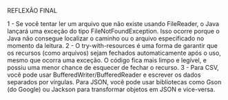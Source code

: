 REFLEXÃO FINAL

1 - Se você tentar ler um arquivo que não existe usando FileReader, o Java lançará uma exceção do tipo FileNotFoundException. Isso ocorre porque o Java não consegue localizar o caminho ou o arquivo especificado no momento da leitura.
2 - O try-with-resources é uma forma de garantir que os recursos (como arquivos) sejam fechados automaticamente após o uso, mesmo que ocorra uma exceção. O código fica mais limpo e legível, e possiu uma menor chance de esquecer de fechar o recurso.
3 - Para CSV, você pode usar BufferedWriter/BufferedReader e escrever os dados separados por vírgulas. Para JSON, você pode usar bibliotecas como Gson (do Google) ou Jackson para transformar objetos em JSON e vice-versa.
